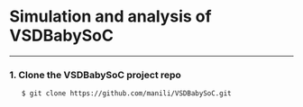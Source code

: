 # Simulation and analysis of VSDBabySoC
-----------

### 1. Clone the VSDBabySoC project repo
```bash
   $ git clone https://github.com/manili/VSDBabySoC.git

```
